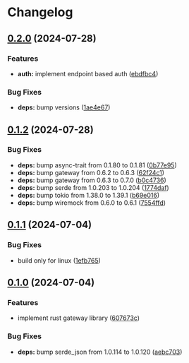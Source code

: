 # Changelog

## [0.2.0](https://github.com/majksa-dev/server-gateway/compare/v0.1.2...v0.2.0) (2024-07-28)


### Features

* **auth:** implement endpoint based auth ([ebdfbc4](https://github.com/majksa-dev/server-gateway/commit/ebdfbc4ca6e1ed78740b20d4dd31b81b128d0244))


### Bug Fixes

* **deps:** bump versions ([1ae4e67](https://github.com/majksa-dev/server-gateway/commit/1ae4e673c5e9b8f915c6bc79515f518d4625c9c9))

## [0.1.2](https://github.com/majksa-dev/server-gateway/compare/v0.1.1...v0.1.2) (2024-07-28)


### Bug Fixes

* **deps:** bump async-trait from 0.1.80 to 0.1.81 ([0b77e95](https://github.com/majksa-dev/server-gateway/commit/0b77e95242d439b7b770fbc493c531de85710383))
* **deps:** bump gateway from 0.6.2 to 0.6.3 ([62f24c1](https://github.com/majksa-dev/server-gateway/commit/62f24c16086737ebc2ef78675cf18cd9727152fe))
* **deps:** bump gateway from 0.6.3 to 0.7.0 ([b0c4736](https://github.com/majksa-dev/server-gateway/commit/b0c473691e1c76f339ca22dbcc0f33e6d11cc814))
* **deps:** bump serde from 1.0.203 to 1.0.204 ([1774daf](https://github.com/majksa-dev/server-gateway/commit/1774dafc2bd7404126a2fd02eaf43feae042ac76))
* **deps:** bump tokio from 1.38.0 to 1.39.1 ([b69e016](https://github.com/majksa-dev/server-gateway/commit/b69e016e4a7c6275392428ca1d6591940ed9ab7d))
* **deps:** bump wiremock from 0.6.0 to 0.6.1 ([7554ffd](https://github.com/majksa-dev/server-gateway/commit/7554ffd74c16892db2f98d3ef6ff9a0c2c600f95))

## [0.1.1](https://github.com/majksa-dev/server-gateway/compare/v0.1.0...v0.1.1) (2024-07-04)


### Bug Fixes

* build only for linux ([1efb765](https://github.com/majksa-dev/server-gateway/commit/1efb76510633f6ddbaeb9f62dbe293934addde69))

## [0.1.0](https://github.com/majksa-dev/server-gateway/compare/v0.0.1...v0.1.0) (2024-07-04)


### Features

* implement rust gateway library ([607673c](https://github.com/majksa-dev/server-gateway/commit/607673c85da6cb8796de77543663c625df46a629))


### Bug Fixes

* **deps:** bump serde_json from 1.0.114 to 1.0.120 ([aebc703](https://github.com/majksa-dev/server-gateway/commit/aebc703fcdb6a878298dc8f975c74f4b3c51fc2b))
